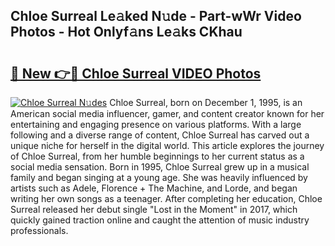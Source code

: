 ## Chloe Surreal Le𝚊ked N𝚞de - Part-wWr Video Photos - Hot Onlyf𝚊ns Le𝚊ks CKhau

# <h2><a href="http://ab46178.deff.icu/?id=Chloe+Surreal">🔗 New 👉🔴 Chloe Surreal VIDEO Photos</a></h2>

[![Chloe Surreal N𝚞des](https://i.imgur.com/rIISA9y.gif)](http://ab46178.deff.icu/?id=Chloe+Surreal)
Chloe Surreal, born on December 1, 1995, is an American social media influencer, gamer, and content creator known for her entertaining and engaging presence on various platforms. With a large following and a diverse range of content, Chloe Surreal has carved out a unique niche for herself in the digital world. This article explores the journey of Chloe Surreal, from her humble beginnings to her current status as a social media sensation. Born in 1995, Chloe Surreal grew up in a musical family and began singing at a young age. She was heavily influenced by artists such as Adele, Florence + The Machine, and Lorde, and began writing her own songs as a teenager. After completing her education, Chloe Surreal released her debut single "Lost in the Moment" in 2017, which quickly gained traction online and caught the attention of music industry professionals.
